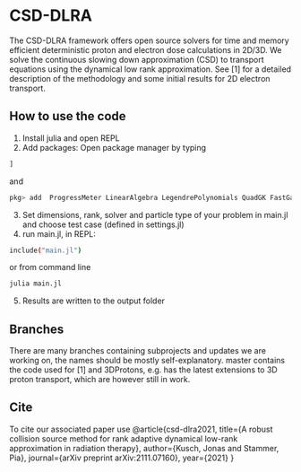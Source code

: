 # CSD-DLRA
The CSD-DLRA framework offers open source solvers for time and memory efficient deterministic proton and electron dose calculations in 2D/3D. 
We solve the continuous slowing down approximation (CSD) to transport equations using the dynamical low rank approximation. See [1] for a detailed description of the methodology and some initial results for 2D electron transport.


## How to use the code
1. Install julia and open REPL 
2. Add packages: Open package manager by typing 
```bash
]
```
and 
```bash
pkg> add  ProgressMeter LinearAlgebra LegendrePolynomials QuadGK FastGaussQuadrature SparseArrays SphericalHarmonicExpansions SphericalHarmonics TypedPolynomials GSL MultivariatePolynomials Einsum CUDA Base Distributions PyCall PyPlot DelimitedFiles WriteVTK Interpolations Images FileIO
``` 
3. Set dimensions, rank, solver and particle type of your problem in main.jl and choose test case (defined in settings.jl)
4. run main.jl, in REPL:
```bash
include("main.jl")
```
or from command line
```bash
julia main.jl
```
5. Results are written to the output folder

## Branches
There are many branches containing subprojects and updates we are working on, the names should be mostly self-explanatory. master contains the code used for [1] and 3DProtons, e.g. has the latest extensions to 3D proton transport, which are however still in work.

## Cite
To cite our associated paper use
@article{csd-dlra2021,
  title={A robust collision source method for rank adaptive dynamical low-rank approximation in radiation therapy},
  author={Kusch, Jonas and Stammer, Pia},
  journal={arXiv preprint arXiv:2111.07160},
  year={2021}
}
